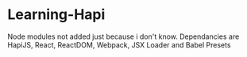 # Learning-Hapi

Node modules not added just because i don't know.
Dependancies are HapiJS, React, ReactDOM, Webpack, JSX Loader and Babel Presets

